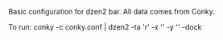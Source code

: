 Basic configuration for dzen2 bar. All data comes from Conky.

To run: conky -c conky.conf | dzen2 -ta 'r' -x '<some-value>' -y '<some-value>' -dock
